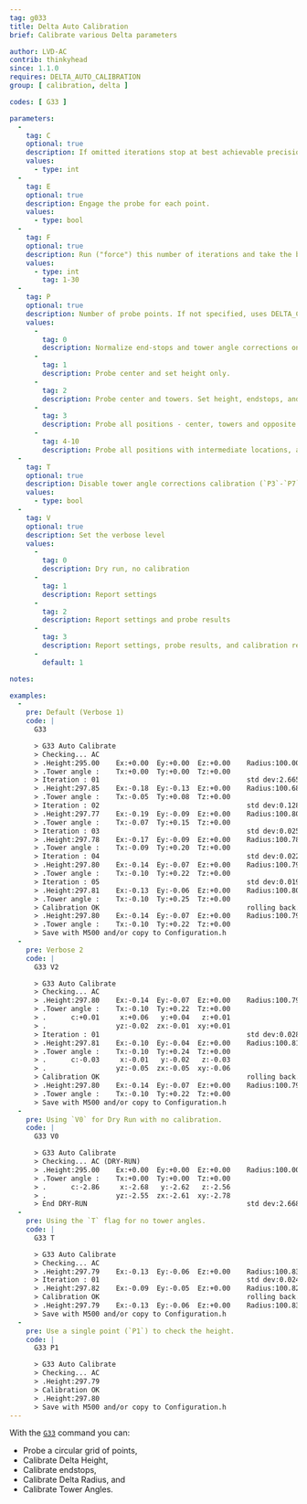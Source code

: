 ```yaml
---
tag: g033
title: Delta Auto Calibration
brief: Calibrate various Delta parameters

author: LVD-AC
contrib: thinkyhead
since: 1.1.0
requires: DELTA_AUTO_CALIBRATION
group: [ calibration, delta ]

codes: [ G33 ]

parameters:
  -
    tag: C
    optional: true
    description: If omitted iterations stop at best achievable precision. If set iterations will stop at the set precision.
    values:
      - type: int
  -
    tag: E
    optional: true
    description: Engage the probe for each point.
    values:
      - type: bool
  -
    tag: F
    optional: true
    description: Run ("force") this number of iterations and take the best result.
    values:
      - type: int
        tag: 1-30
  -
    tag: P
    optional: true
    description: Number of probe points. If not specified, uses DELTA_CALIBRATION_DEFAULT_POINTS
    values:
      -
        tag: 0
        description: Normalize end-stops and tower angle corrections only (no probing).
      -
        tag: 1
        description: Probe center and set height only.
      -
        tag: 2
        description: Probe center and towers. Set height, endstops, and delta radius.
      -
        tag: 3
        description: Probe all positions - center, towers and opposite towers. Set all.
      -
        tag: 4-10
        description: Probe all positions with intermediate locations, averaging them.
  -
    tag: T
    optional: true
    description: Disable tower angle corrections calibration (`P3`-`P7`)
    values:
      - type: bool
  -
    tag: V
    optional: true
    description: Set the verbose level
    values:
      -
        tag: 0
        description: Dry run, no calibration
      -
        tag: 1
        description: Report settings
      -
        tag: 2
        description: Report settings and probe results
      -
        tag: 3
        description: Report settings, probe results, and calibration results
      -
        default: 1

notes:

examples:
  -
    pre: Default (Verbose 1)
    code: |
      G33

      > G33 Auto Calibrate
      > Checking... AC
      > .Height:295.00    Ex:+0.00  Ey:+0.00  Ez:+0.00    Radius:100.00
      > .Tower angle :    Tx:+0.00  Ty:+0.00  Tz:+0.00
      > Iteration : 01                                    std dev:2.665
      > .Height:297.85    Ex:-0.18  Ey:-0.13  Ez:+0.00    Radius:100.68
      > .Tower angle :    Tx:-0.05  Ty:+0.08  Tz:+0.00
      > Iteration : 02                                    std dev:0.128
      > .Height:297.77    Ex:-0.19  Ey:-0.09  Ez:+0.00    Radius:100.80
      > .Tower angle :    Tx:-0.07  Ty:+0.15  Tz:+0.00
      > Iteration : 03                                    std dev:0.025
      > .Height:297.78    Ex:-0.17  Ey:-0.09  Ez:+0.00    Radius:100.78
      > .Tower angle :    Tx:-0.09  Ty:+0.20  Tz:+0.00
      > Iteration : 04                                    std dev:0.022
      > .Height:297.80    Ex:-0.14  Ey:-0.07  Ez:+0.00    Radius:100.79
      > .Tower angle :    Tx:-0.10  Ty:+0.22  Tz:+0.00
      > Iteration : 05                                    std dev:0.019
      > .Height:297.81    Ex:-0.13  Ey:-0.06  Ez:+0.00    Radius:100.80
      > .Tower angle :    Tx:-0.10  Ty:+0.25  Tz:+0.00
      > Calibration OK                                    rolling back.
      > .Height:297.80    Ex:-0.14  Ey:-0.07  Ez:+0.00    Radius:100.79
      > .Tower angle :    Tx:-0.10  Ty:+0.22  Tz:+0.00
      > Save with M500 and/or copy to Configuration.h
  -
    pre: Verbose 2
    code: |
      G33 V2

      > G33 Auto Calibrate
      > Checking... AC
      > .Height:297.80    Ex:-0.14  Ey:-0.07  Ez:+0.00    Radius:100.79
      > .Tower angle :    Tx:-0.10  Ty:+0.22  Tz:+0.00
      > .      c:+0.01     x:+0.06   y:+0.04   z:+0.01
      > .                 yz:-0.02  zx:-0.01  xy:+0.01
      > Iteration : 01                                    std dev:0.028
      > .Height:297.81    Ex:-0.10  Ey:-0.04  Ez:+0.00    Radius:100.81
      > .Tower angle :    Tx:-0.10  Ty:+0.24  Tz:+0.00
      > .      c:-0.03     x:-0.01   y:-0.02   z:-0.03
      > .                 yz:-0.05  zx:-0.05  xy:-0.06
      > Calibration OK                                    rolling back.
      > .Height:297.80    Ex:-0.14  Ey:-0.07  Ez:+0.00    Radius:100.79
      > .Tower angle :    Tx:-0.10  Ty:+0.22  Tz:+0.00
      > Save with M500 and/or copy to Configuration.h
  -
    pre: Using `V0` for Dry Run with no calibration.
    code: |
      G33 V0

      > G33 Auto Calibrate
      > Checking... AC (DRY-RUN)
      > .Height:295.00    Ex:+0.00  Ey:+0.00  Ez:+0.00    Radius:100.00
      > .Tower angle :    Tx:+0.00  Ty:+0.00  Tz:+0.00
      > .      c:-2.86     x:-2.68   y:-2.62   z:-2.56
      > .                 yz:-2.55  zx:-2.61  xy:-2.78
      > End DRY-RUN                                       std dev:2.668
  -
    pre: Using the `T` flag for no tower angles.
    code: |
      G33 T

      > G33 Auto Calibrate
      > Checking... AC
      > .Height:297.79    Ex:-0.13  Ey:-0.06  Ez:+0.00    Radius:100.83
      > Iteration : 01                                    std dev:0.024
      > .Height:297.82    Ex:-0.09  Ey:-0.05  Ez:+0.00    Radius:100.82
      > Calibration OK                                    rolling back.
      > .Height:297.79    Ex:-0.13  Ey:-0.06  Ez:+0.00    Radius:100.83
      > Save with M500 and/or copy to Configuration.h
  -
    pre: Use a single point (`P1`) to check the height.
    code: |
      G33 P1

      > G33 Auto Calibrate
      > Checking... AC
      > .Height:297.79
      > Calibration OK
      > .Height:297.80
      > Save with M500 and/or copy to Configuration.h
---
```


With the [`G33`](/docs/gcode/G033.html) command you can:
- Probe a circular grid of points,
- Calibrate Delta Height,
- Calibrate endstops,
- Calibrate Delta Radius, and
- Calibrate Tower Angles.
